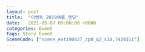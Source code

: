 ```yaml
---
layout: post
title:  "이벤트_2019여름_엔딩"
date:   2021-05-07 09:00:00 +0000
categories: Event
Tags: Story Event
SceneCode: ["scene_evt190627_cp0_q2_s10,7429311"]
---
```

